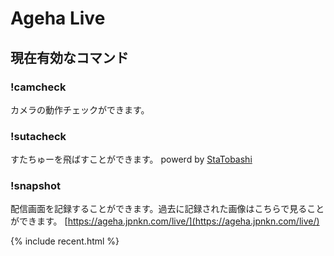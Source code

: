 # Ageha Live


## 現在有効なコマンド

### !camcheck
カメラの動作チェックができます。

### !sutacheck
すたちゅーを飛ばすことができます。
powerd by [StaTobashi](https://github.com/rgx6/StaTobashi/)

### !snapshot
配信画面を記録することができます。過去に記録された画像はこちらで見ることができます。
[https://ageha.jpnkn.com/live/](https://ageha.jpnkn.com/live/)

{% include recent.html %}
